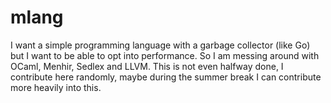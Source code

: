# mlang
I want a simple programming language with a garbage collector (like Go) but I want to be able to opt into performance. So I am messing around with OCaml, Menhir, Sedlex and LLVM.
This is not even halfway done, I contribute here randomly, maybe during the summer break I can contribute more heavily into this. 
